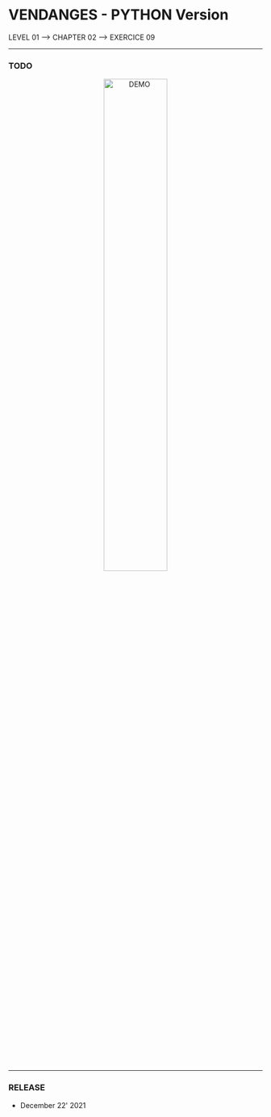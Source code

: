 # VENDANGES - PYTHON Version
LEVEL 01 --> CHAPTER 02 --> EXERCICE 09

---
### **TODO**

<div align="center">
    <img
        src="https://github.com/Ayckinn/PYTHON/blob/main/FRANCE_IOI/LEVEL_01/Chapter_02/09_vendanges/todo.png"
        alt="DEMO"
        style="width:50%">
</div>

---
### **RELEASE**

- December 22' 2021